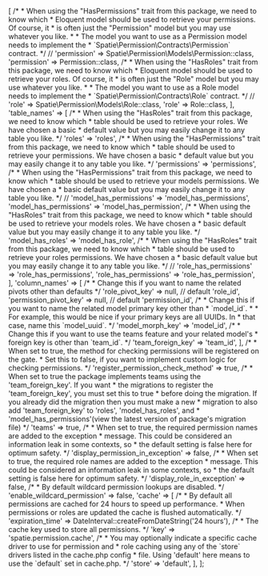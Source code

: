 <?php

declare(strict_types=1);

use Modules\User\Models\Permission;
use Modules\User\Models\Role;

return [
    'models' => [
        /*
         * When using the "HasPermissions" trait from this package, we need to know which
         * Eloquent model should be used to retrieve your permissions. Of course, it
         * is often just the "Permission" model but you may use whatever you like.
         *
         * The model you want to use as a Permission model needs to implement the
         * `Spatie\Permission\Contracts\Permission` contract.
         */

        // 'permission' => Spatie\Permission\Models\Permission::class,
        'permission' => Permission::class,

        /*
         * When using the "HasRoles" trait from this package, we need to know which
         * Eloquent model should be used to retrieve your roles. Of course, it
         * is often just the "Role" model but you may use whatever you like.
         *
         * The model you want to use as a Role model needs to implement the
         * `Spatie\Permission\Contracts\Role` contract.
         */

        // 'role' => Spatie\Permission\Models\Role::class,
        'role' => Role::class,
    ],

    'table_names' => [
        /*
         * When using the "HasRoles" trait from this package, we need to know which
         * table should be used to retrieve your roles. We have chosen a basic
         * default value but you may easily change it to any table you like.
         */

        'roles' => 'roles',

        /*
         * When using the "HasPermissions" trait from this package, we need to know which
         * table should be used to retrieve your permissions. We have chosen a basic
         * default value but you may easily change it to any table you like.
         */

        'permissions' => 'permissions',

        /*
         * When using the "HasPermissions" trait from this package, we need to know which
         * table should be used to retrieve your models permissions. We have chosen a
         * basic default value but you may easily change it to any table you like.
         */

        // 'model_has_permissions' => 'model_has_permissions',
        'model_has_permissions' => 'model_has_permission',

        /*
         * When using the "HasRoles" trait from this package, we need to know which
         * table should be used to retrieve your models roles. We have chosen a
         * basic default value but you may easily change it to any table you like.
         */

        'model_has_roles' => 'model_has_role',

        /*
         * When using the "HasRoles" trait from this package, we need to know which
         * table should be used to retrieve your roles permissions. We have chosen a
         * basic default value but you may easily change it to any table you like.
         */

        // 'role_has_permissions' => 'role_has_permissions',
        'role_has_permissions' => 'role_has_permission',
    ],

    'column_names' => [
        /*
         * Change this if you want to name the related pivots other than defaults
         */
        'role_pivot_key' => null, // default 'role_id',
        'permission_pivot_key' => null, // default 'permission_id',

        /*
         * Change this if you want to name the related model primary key other than
         * `model_id`.
         *
         * For example, this would be nice if your primary keys are all UUIDs. In
         * that case, name this `model_uuid`.
         */

        'model_morph_key' => 'model_id',

        /*
         * Change this if you want to use the teams feature and your related model's
         * foreign key is other than `team_id`.
         */

        'team_foreign_key' => 'team_id',
    ],

    /*
     * When set to true, the method for checking permissions will be registered on the gate.
     * Set this to false, if you want to implement custom logic for checking permissions.
     */

    'register_permission_check_method' => true,

    /*
     * When set to true the package implements teams using the 'team_foreign_key'. If you want
     * the migrations to register the 'team_foreign_key', you must set this to true
     * before doing the migration. If you already did the migration then you must make a new
     * migration to also add 'team_foreign_key' to 'roles', 'model_has_roles', and
     * 'model_has_permissions'(view the latest version of package's migration file)
     */

    'teams' => true,

    /*
     * When set to true, the required permission names are added to the exception
     * message. This could be considered an information leak in some contexts, so
     * the default setting is false here for optimum safety.
     */

    'display_permission_in_exception' => false,

    /*
     * When set to true, the required role names are added to the exception
     * message. This could be considered an information leak in some contexts, so
     * the default setting is false here for optimum safety.
     */

    'display_role_in_exception' => false,

    /*
     * By default wildcard permission lookups are disabled.
     */

    'enable_wildcard_permission' => false,

    'cache' => [
        /*
         * By default all permissions are cached for 24 hours to speed up performance.
         * When permissions or roles are updated the cache is flushed automatically.
         */

        'expiration_time' => DateInterval::createFromDateString('24 hours'),

        /*
         * The cache key used to store all permissions.
         */

        'key' => 'spatie.permission.cache',

        /*
         * You may optionally indicate a specific cache driver to use for permission and
         * role caching using any of the `store` drivers listed in the cache.php config
         * file. Using 'default' here means to use the `default` set in cache.php.
         */

        'store' => 'default',
    ],
];